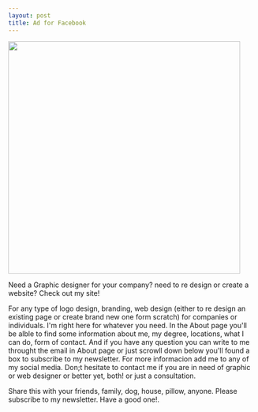 ```yaml
---
layout: post
title: Ad for Facebook
---
```


<img src="https://farm9.staticflickr.com/8727/16928076251_9e7b2eff66_b.jpg" height="470" widht="246">

Need a Graphic designer for your company? need to re design or create a website? Check out my site!

For any type of logo design, branding, web design (either to re design an existing page or create brand new one form scratch) for companies or individuals.
I'm right here for whatever you need. In the About page you'll be alble to find some information about me, my degree, locations, what I can do, form of contact. 
And if you have any question you can write to me throught the email in About page or just scrowll down below you'll found a box to subscribe to my newsletter.
For more informacion add me to any of my social media. Don;t hesitate to contact me if you are in need of graphic or web designer or better yet, both! or just a consultation.

Share this with your friends, family, dog, house, pillow, anyone. Please subscribe to my newsletter.
Have a good one!.
